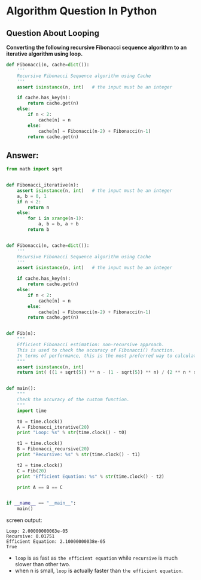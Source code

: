 Algorithm Question In Python
============================

## Question About Looping

**Converting the following recursive Fibonacci sequence algorithm to an iterative algorithm using loop.**


```python
def Fibonacci(n, cache=dict()):
    '''
    Recursive Fibonacci Sequence algorithm using Cache
    '''
    assert isinstance(n, int)   # the input must be an integer

    if cache.has_key(n):
        return cache.get(n)
    else:
        if n < 2:
            cache[n] = n
        else:
            cache[n] = Fibonacci(n-2) + Fibonacci(n-1)
        return cache.get(n)
```


## Answer:

```python
from math import sqrt


def Fibonacci_iterative(n):
    assert isinstance(n, int)   # the input must be an integer
    a, b = 0, 1
    if n < 2:
        return n
    else:
        for i in xrange(n-1):
            a, b = b, a + b
        return b


def Fibonacci(n, cache=dict()):
    '''
    Recursive Fibonacci Sequence algorithm using Cache
    '''
    assert isinstance(n, int)   # the input must be an integer

    if cache.has_key(n):
        return cache.get(n)
    else:
        if n < 2:
            cache[n] = n
        else:
            cache[n] = Fibonacci(n-2) + Fibonacci(n-1)
        return cache.get(n)


def Fib(n):
    """
    Efficient Fibonacci estimation: non-recursive approach.
    This is used to check the accuracy of Fibonacci() function.
    In terms of performance, this is the most preferred way to calculate the Fibonacci sequence.
    """
    assert isinstance(n, int)
    return int( ((1 + sqrt(5)) ** n - (1 - sqrt(5)) ** n) / (2 ** n * sqrt(5)) )


def main():
    """
    Check the accuracy of the custom function.
    """
    import time

    t0 = time.clock()
    A = Fibonacci_iterative(20)
    print "Loop: %s" % str(time.clock() - t0)

    t1 = time.clock()
    B = Fibonacci_recursive(20)
    print "Recursive: %s" % str(time.clock() - t1)

    t2 = time.clock()
    C = Fib(20)
    print "Efficient Equation: %s" % str(time.clock() - t2)

    print A == B == C


if __name__ == "__main__":
    main()
```

screen output:
```
Loop: 2.00000000063e-05
Recursive: 0.01751
Efficient Equation: 2.10000000038e-05
True
```

- `loop` is as fast as `the efficient equation` while `recursive` is much slower than other two.
- when n is small, `loop` is actually faster than `the efficient equation`.

